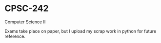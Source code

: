 # CPSC-242
Computer Science II

Exams take place on paper, but I upload my scrap work in python for future reference.

